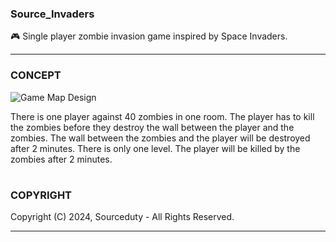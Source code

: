 ### Source_Invaders

🎮 Single player zombie invasion game inspired by Space Invaders.

***
### CONCEPT

![Game Map Design](https://github.com/sourceduty/Source_Invaders/assets/123030236/c81ec35c-f1e0-4c57-a391-9755cbdff232)

There is one player against 40 zombies in one room. The player has to kill the zombies before they destroy the wall between the player and the zombies. The wall between the zombies and the player will be destroyed after 2 minutes. There is only one level. The player will be killed by the zombies after 2 minutes.

#
### COPYRIGHT
Copyright (C) 2024, Sourceduty - All Rights Reserved.
***
